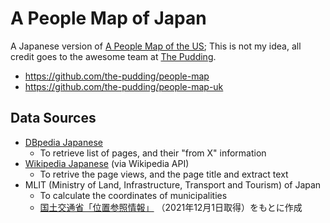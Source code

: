 # A People Map of Japan

A Japanese version of [A People Map of the US](https://pudding.cool/2019/05/people-map/); This is not my idea, all credit goes to the awesome team at [The Pudding](https://pudding.cool/).

- https://github.com/the-pudding/people-map
- https://github.com/the-pudding/people-map-uk


## Data Sources

- [DBpedia Japanese](https://ja.dbpedia.org/)
  - To retrieve list of pages, and their "from X" information
- [Wikipedia Japanese](https://ja.wikipedia.org/) (via Wikipedia API)
  - To retrive the page views, and the page title and extract text
- MLIT (Ministry of Land, Infrastructure, Transport and Tourism) of Japan
  - To calculate the coordinates of municipalities
  - [国土交通省「位置参照情報」](https://nlftp.mlit.go.jp/index.html) （2021年12月1日取得）をもとに作成